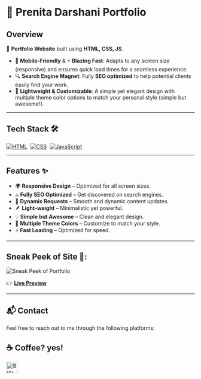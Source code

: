 # 🎨 **Prenita Darshani Portfolio**

## **Overview**
📂 **Portfolio Website** built using **HTML, CSS, JS**.

- 📱 **Mobile-Friendly** & ⚡ **Blazing Fast**: Adapts to any screen size (responsive) and ensures quick load times for a seamless experience.
- 🔍 **Search Engine Magnet**: Fully **SEO optimized** to help potential clients easily find your work.
- 🎨 **Lightweight & Customizable**: A simple yet elegant design with multiple theme color options to match your personal style (simple but awesome!).

---

## **Tech Stack** 🛠️
[![HTML](https://img.shields.io/badge/html5%20-%23E34F26.svg?&style=for-the-badge&logo=html5&logoColor=white)](https://github.com/sohez/sohez.github.io/search?l=html)&nbsp;
[![CSS](https://img.shields.io/badge/css3%20-%231572B6.svg?&style=for-the-badge&logo=css3&logoColor=white)](https://github.com/sohez/sohez.github.io/search?l=css)&nbsp;
[![JavaScript](https://img.shields.io/badge/javascript%20-%23F7DF1E.svg?&style=for-the-badge&logo=javascript&logoColor=black)](https://github.com/sohez/sohez.github.io/search?l=javascript)&nbsp;

---

## **Features** ✨

- 🌍 **Responsive Design** – Optimized for all screen sizes.
- 🔝 **Fully SEO Optimized** – Get discovered on search engines.
- 🔄 **Dynamic Requests** – Smooth and dynamic content updates.
- 🪶 **Light-weight** – Minimalistic yet powerful.
- 💡 **Simple but Awesome** – Clean and elegant design.
- 🎨 **Multiple Theme Colors** – Customize to match your style.
- ⚡ **Fast Loading** – Optimized for speed.

---

## **Sneak Peek of Site** 🙈:
![Sneak Peek of Portfolio](https://blogger.googleusercontent.com/img/b/R29vZ2xl/AVvXsEhiT12J6TMmnztLimQW8gp9CFvnd3abDzghSMsDAsW8cCj7qEYABlmWlPuYAW6zuNKe5S91Y5vnn0CJ1T30TSGHpZXquQwXhTk-qghf1HCih6WITcMQW5q101FQSYTbtIjeQl97pTap8kG4My51MkFV-HtHWsv2FE4c6cPzkGyBfkjW58Ecu5BgTbbqVP8/s1893/sayyed-sohel.png)

👉 [**Live Preview**](https://sohez.github.io/)

---

## **📬 Contact**
Feel free to reach out to me through the following platforms:



<h2>☕️ Coffee? yes!</h2>
<p>
    <a href="https://buymeacoffee.com/sohez_official" target="_blank"><img src="https://cdn.buymeacoffee.com/buttons/v2/default-red.png" alt="Buy Me A Coffee" height="30px" ></a>
</p>
